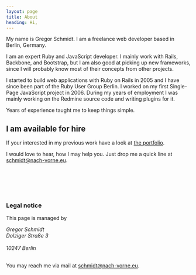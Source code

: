```yaml
---
layout: page
title: About
heading: Hi,
---
```


My name is Gregor Schmidt. I am a freelance web developer based in Berlin,
Germany.

I am an expert Ruby and JavaScript developer. I mainly work with Rails,
Backbone, and Bootstrap, but I am also good at picking up new frameworks, since
I will probably know most of their concepts from other projects.

I started to build web applications with Ruby on Rails in 2005 and I have since
been part of the Ruby User Group Berlin. I worked on my first Single-Page
JavaScript project in 2006. During my years of employment I was mainly working
on the Redmine source code and writing plugins for it.

Years of experience taught me to keep things simple.


I am available for hire
-----------------------

If your interested in my previous work have a look at [the
portfolio](/portfolio).

I would love to hear, how I may help you. Just drop me a quick line at
[schmidt@nach-vorne.eu](mailto:schmidt@nach-vorne.eu?subject=Let's%20talk!).



<br/><br/>
<br/><br/>


### Legal notice


This page is managed by

<address>
Gregor Schmidt<br/>
Dolziger Straße 3<br/>
<br/>
10247 Berlin
</address>

<br/>

You may reach me via mail at
[schmidt@nach-vorne.eu](mailto:schmidt@nach-vorne.eu).
